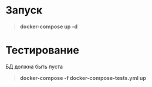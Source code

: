 # Запуск

> **docker-compose up -d**

# Тестирование

БД должна быть пуста

> **docker-compose -f docker-compose-tests.yml up**
